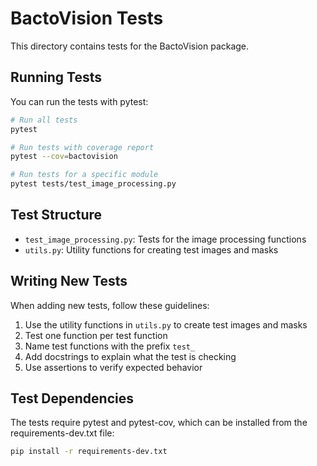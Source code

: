 # BactoVision Tests

This directory contains tests for the BactoVision package.

## Running Tests

You can run the tests with pytest:

```bash
# Run all tests
pytest

# Run tests with coverage report
pytest --cov=bactovision

# Run tests for a specific module
pytest tests/test_image_processing.py
```

## Test Structure

- `test_image_processing.py`: Tests for the image processing functions
- `utils.py`: Utility functions for creating test images and masks

## Writing New Tests

When adding new tests, follow these guidelines:

1. Use the utility functions in `utils.py` to create test images and masks
2. Test one function per test function
3. Name test functions with the prefix `test_`
4. Add docstrings to explain what the test is checking
5. Use assertions to verify expected behavior

## Test Dependencies

The tests require pytest and pytest-cov, which can be installed from the requirements-dev.txt file:

```bash
pip install -r requirements-dev.txt
``` 